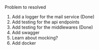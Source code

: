 Problem to resolved
1. Add a logger for the mail service (Done)
2. Add testing for the api endpoints
3. Add testing for the middlewares (Done)
5. Add swagger
6. Learn about mocking?
7. Add docker
